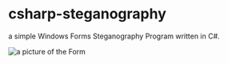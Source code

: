 # csharp-steganography
a simple Windows Forms Steganography Program written in C#.

![a picture of the Form](https://github.com/fj-gruenewald/repo_history/blob/main/WinForms%20Applications/csharp-steganography/_picture/stegano.PNG)
